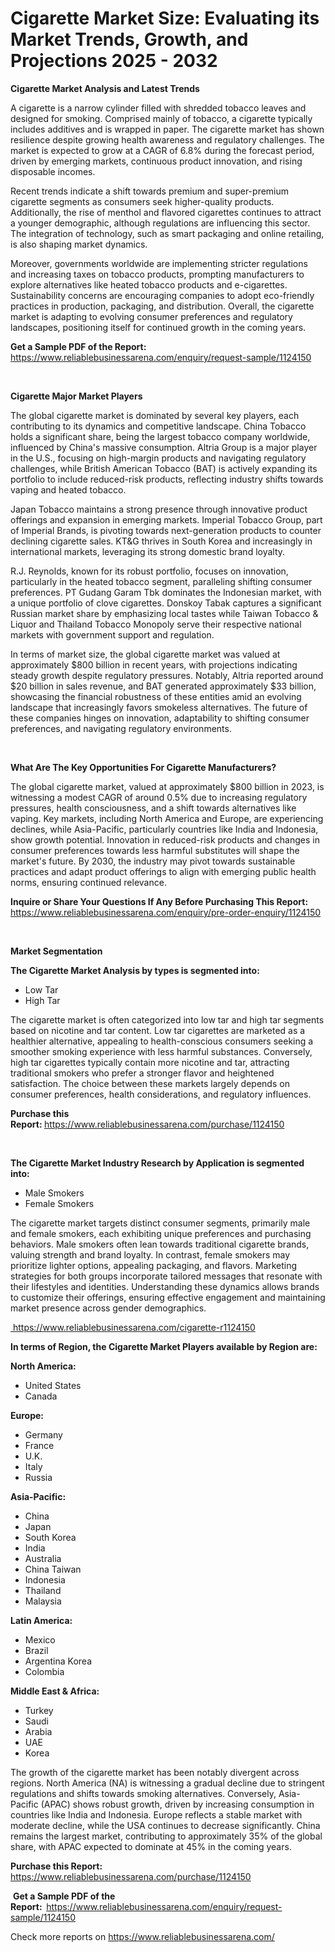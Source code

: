 <p><h1>Cigarette Market Size: Evaluating its Market Trends, Growth, and Projections 2025 - 2032</h1></p><p><strong>Cigarette Market Analysis and Latest Trends</strong></p>
<p><p>A cigarette is a narrow cylinder filled with shredded tobacco leaves and designed for smoking. Comprised mainly of tobacco, a cigarette typically includes additives and is wrapped in paper. The cigarette market has shown resilience despite growing health awareness and regulatory challenges. The market is expected to grow at a CAGR of 6.8% during the forecast period, driven by emerging markets, continuous product innovation, and rising disposable incomes.</p><p>Recent trends indicate a shift towards premium and super-premium cigarette segments as consumers seek higher-quality products. Additionally, the rise of menthol and flavored cigarettes continues to attract a younger demographic, although regulations are influencing this sector. The integration of technology, such as smart packaging and online retailing, is also shaping market dynamics.</p><p>Moreover, governments worldwide are implementing stricter regulations and increasing taxes on tobacco products, prompting manufacturers to explore alternatives like heated tobacco products and e-cigarettes. Sustainability concerns are encouraging companies to adopt eco-friendly practices in production, packaging, and distribution. Overall, the cigarette market is adapting to evolving consumer preferences and regulatory landscapes, positioning itself for continued growth in the coming years.</p></p>
<p><strong>Get a Sample PDF of the Report:&nbsp;</strong> <a href="https://www.reliablebusinessarena.com/enquiry/request-sample/1124150?utm_campaign=2209&utm_medium=2&utm_source=Github&utm_content=ia&utm_term=06042025&utm_id=cigarette">https://www.reliablebusinessarena.com/enquiry/request-sample/1124150</a></p>
<p>&nbsp;</p>
<p><strong>Cigarette Major Market Players</strong></p>
<p><p>The global cigarette market is dominated by several key players, each contributing to its dynamics and competitive landscape. China Tobacco holds a significant share, being the largest tobacco company worldwide, influenced by China's massive consumption. Altria Group is a major player in the U.S., focusing on high-margin products and navigating regulatory challenges, while British American Tobacco (BAT) is actively expanding its portfolio to include reduced-risk products, reflecting industry shifts towards vaping and heated tobacco.</p><p>Japan Tobacco maintains a strong presence through innovative product offerings and expansion in emerging markets. Imperial Tobacco Group, part of Imperial Brands, is pivoting towards next-generation products to counter declining cigarette sales. KT&G thrives in South Korea and increasingly in international markets, leveraging its strong domestic brand loyalty.</p><p>R.J. Reynolds, known for its robust portfolio, focuses on innovation, particularly in the heated tobacco segment, paralleling shifting consumer preferences. PT Gudang Garam Tbk dominates the Indonesian market, with a unique portfolio of clove cigarettes. Donskoy Tabak captures a significant Russian market share by emphasizing local tastes while Taiwan Tobacco & Liquor and Thailand Tobacco Monopoly serve their respective national markets with government support and regulation.</p><p>In terms of market size, the global cigarette market was valued at approximately $800 billion in recent years, with projections indicating steady growth despite regulatory pressures. Notably, Altria reported around $20 billion in sales revenue, and BAT generated approximately $33 billion, showcasing the financial robustness of these entities amid an evolving landscape that increasingly favors smokeless alternatives. The future of these companies hinges on innovation, adaptability to shifting consumer preferences, and navigating regulatory environments.</p></p>
<p>&nbsp;</p>
<p><strong>What Are The Key Opportunities For Cigarette Manufacturers?</strong></p>
<p><p>The global cigarette market, valued at approximately $800 billion in 2023, is witnessing a modest CAGR of around 0.5% due to increasing regulatory pressures, health consciousness, and a shift towards alternatives like vaping. Key markets, including North America and Europe, are experiencing declines, while Asia-Pacific, particularly countries like India and Indonesia, show growth potential. Innovation in reduced-risk products and changes in consumer preferences towards less harmful substitutes will shape the market's future. By 2030, the industry may pivot towards sustainable practices and adapt product offerings to align with emerging public health norms, ensuring continued relevance.</p></p>
<p><strong>Inquire or Share Your Questions If Any Before Purchasing This Report:</strong> <a href="https://www.reliablebusinessarena.com/enquiry/pre-order-enquiry/1124150?utm_campaign=2209&utm_medium=2&utm_source=Github&utm_content=ia&utm_term=06042025&utm_id=cigarette">https://www.reliablebusinessarena.com/enquiry/pre-order-enquiry/1124150</a></p>
<p>&nbsp;</p>
<p><strong>Market Segmentation</strong></p>
<p><strong>The Cigarette Market Analysis by types is segmented into:</strong></p>
<p><ul><li>Low Tar</li><li>High Tar</li></ul></p>
<p><p>The cigarette market is often categorized into low tar and high tar segments based on nicotine and tar content. Low tar cigarettes are marketed as a healthier alternative, appealing to health-conscious consumers seeking a smoother smoking experience with less harmful substances. Conversely, high tar cigarettes typically contain more nicotine and tar, attracting traditional smokers who prefer a stronger flavor and heightened satisfaction. The choice between these markets largely depends on consumer preferences, health considerations, and regulatory influences.</p></p>
<p><strong>Purchase this Report:&nbsp;</strong><a href="https://www.reliablebusinessarena.com/purchase/1124150?utm_campaign=2209&utm_medium=2&utm_source=Github&utm_content=ia&utm_term=06042025&utm_id=cigarette">https://www.reliablebusinessarena.com/purchase/1124150</a></p>
<p>&nbsp;</p>
<p><strong>The Cigarette Market Industry Research by Application is segmented into:</strong></p>
<p><ul><li>Male Smokers</li><li>Female Smokers</li></ul></p>
<p><p>The cigarette market targets distinct consumer segments, primarily male and female smokers, each exhibiting unique preferences and purchasing behaviors. Male smokers often lean towards traditional cigarette brands, valuing strength and brand loyalty. In contrast, female smokers may prioritize lighter options, appealing packaging, and flavors. Marketing strategies for both groups incorporate tailored messages that resonate with their lifestyles and identities. Understanding these dynamics allows brands to customize their offerings, ensuring effective engagement and maintaining market presence across gender demographics.</p></p>
<p><a href="https://www.reliablebusinessarena.com/cigarette-r1124150?utm_campaign=2209&utm_medium=2&utm_source=Github&utm_content=ia&utm_term=06042025&utm_id=cigarette">&nbsp;https://www.reliablebusinessarena.com/cigarette-r1124150</a></p>
<p><strong>In terms of Region, the Cigarette Market Players available by Region are:</strong></p>
<p>
    <p> <strong> North America: </strong>
        <ul>
            <li>United States</li>
            <li>Canada</li>
        </ul>
        </p> 
    <p> <strong> Europe: </strong>
        <ul>
            <li>Germany</li>
            <li>France</li>
            <li>U.K.</li>
            <li>Italy</li>
            <li>Russia</li>
        </ul>
        </p> 
    <p> <strong> Asia-Pacific: </strong>
        <ul>
            <li>China</li>
            <li>Japan</li>
            <li>South Korea</li>
            <li>India</li>
            <li>Australia</li>
            <li>China Taiwan</li>
            <li>Indonesia</li>
            <li>Thailand</li>
            <li>Malaysia</li>
        </ul>
        </p> 
    <p> <strong> Latin America: </strong>
        <ul>
            <li>Mexico</li>
            <li>Brazil</li>
            <li>Argentina Korea</li>
            <li>Colombia</li>
        </ul>
        </p> 
    <p> <strong> Middle East & Africa: </strong>
        <ul>
            <li>Turkey</li>
            <li>Saudi</li>
            <li>Arabia</li>
            <li>UAE</li>
            <li>Korea</li>
        </ul>
    </p>
    </p>
<p><p>The growth of the cigarette market has been notably divergent across regions. North America (NA) is witnessing a gradual decline due to stringent regulations and shifts towards smoking alternatives. Conversely, Asia-Pacific (APAC) shows robust growth, driven by increasing consumption in countries like India and Indonesia. Europe reflects a stable market with moderate decline, while the USA continues to decrease significantly. China remains the largest market, contributing to approximately 35% of the global share, with APAC expected to dominate at 45% in the coming years.</p></p>
<p><strong>Purchase this Report: </strong><a href="https://www.reliablebusinessarena.com/purchase/1124150?utm_campaign=2209&utm_medium=2&utm_source=Github&utm_content=ia&utm_term=06042025&utm_id=cigarette">https://www.reliablebusinessarena.com/purchase/1124150</a></p>
<p>&nbsp;<strong>Get a Sample PDF of the Report:&nbsp;&nbsp;</strong><a href="https://www.reliablebusinessarena.com/enquiry/request-sample/1124150?utm_campaign=2209&utm_medium=2&utm_source=Github&utm_content=ia&utm_term=06042025&utm_id=cigarette">https://www.reliablebusinessarena.com/enquiry/request-sample/1124150</a></p>
<p><strong></strong></p>
<p>Check more reports on <a href="https://www.reliablebusinessarena.com/?utm_campaign=2209&utm_medium=2&utm_source=Github&utm_content=ia&utm_term=06042025&utm_id=cigarette">https://www.reliablebusinessarena.com/</a></p>
